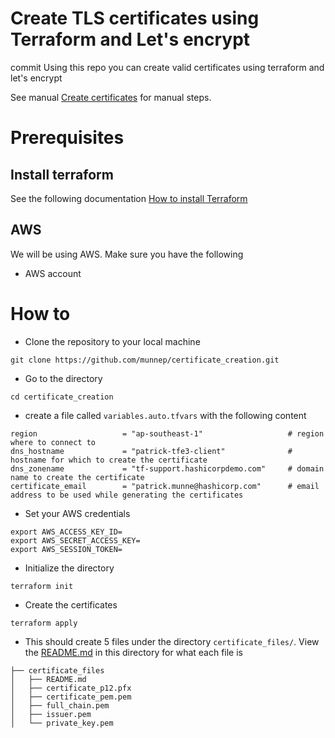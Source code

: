 # Create TLS certificates using Terraform and Let's encrypt
commit
Using this repo you can create valid certificates using terraform and let's encrypt

See manual [Create certificates](manual_creation/README.md) for manual steps.

# Prerequisites

## Install terraform  
See the following documentation [How to install Terraform](https://learn.hashicorp.com/tutorials/terraform/install-cli)

## AWS
We will be using AWS. Make sure you have the following

- AWS account

# How to
- Clone the repository to your local machine
```
git clone https://github.com/munnep/certificate_creation.git
```
- Go to the directory
```
cd certificate_creation
```
- create a file called `variables.auto.tfvars` with the following content
```
region                   = "ap-southeast-1"                   # region where to connect to
dns_hostname             = "patrick-tfe3-client"              # hostname for which to create the certificate
dns_zonename             = "tf-support.hashicorpdemo.com"     # domain name to create the certificate
certificate_email        = "patrick.munne@hashicorp.com"      # email address to be used while generating the certificates
```
- Set your AWS credentials
```
export AWS_ACCESS_KEY_ID=
export AWS_SECRET_ACCESS_KEY=
export AWS_SESSION_TOKEN=
```
- Initialize the directory
```
terraform init
```
- Create the certificates
```
terraform apply
```
- This should create 5 files under the directory `certificate_files/`. View the [README.md](certificate_files/README.md) in this directory for what each file is

```
├── certificate_files
│   ├── README.md
│   ├── certificate_p12.pfx
│   ├── certificate_pem.pem
│   ├── full_chain.pem
│   ├── issuer.pem
│   └── private_key.pem
```

